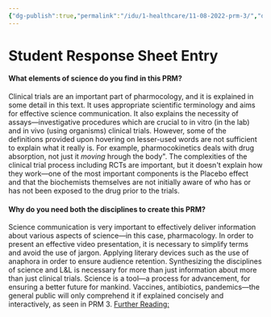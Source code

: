 ```yaml
---
{"dg-publish":true,"permalink":"/idu/1-healthcare/11-08-2022-prm-3/","dgHomeLink":true,"dgPassFrontmatter":false,"dgShowLocalGraph":true}
---
```


# Student Response Sheet Entry

#### What elements of science do you find in this PRM?
Clinical trials are an important part of pharmocology, and it is explained in some detail in this text. It uses appropriate scientific terminology and aims for effective science communication. It also explains the necessity of assays—investigative procedures which are crucial to in vitro (in the lab) and in vivo (using organisms) clinical trials. However, some of the definitions provided upon hovering on lesser-used words are not sufficient to explain what it really is. For example, pharmocokinetics deals with drug absorption, not just it *moving* hrough the body". The complexities of the clinical trial process including RCTs are important, but it doesn't explain how they work—one of the most important components is the Placebo effect and that the biochemists themselves are not initially aware of who has or has not been exposed to the drug prior to the trials.  

#### Why do you need both the disciplines to create this PRM?

Science communication is very important to effectively deliver information about various aspects of science—in this case, pharmacology. In order to present an effective video presentation, it is necessary to simplify terms and avoid the use of jargon. Applying literary devices such as the use of anaphora in order to ensure audience retention. Synthesizing the disciplines of science and L&L is necessary for more than just information about more than just clinical trials. Science is a tool—a process for advancement, for ensuring a better future for mankind. Vaccines, antibiotics, pandemics—the general public will only comprehend it if explained concisely and interactively, as seen in PRM 3. [Further Reading:](https://www.healthcaredive.com/news/cdc-reorganization-covid-public-health-monkeypox-walensky/629963/)